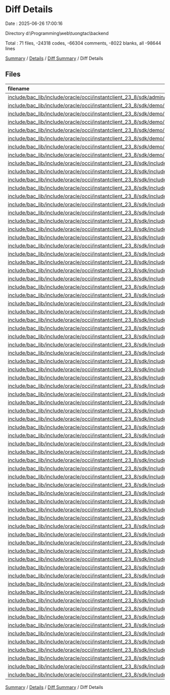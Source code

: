 # Diff Details

Date : 2025-06-26 17:00:16

Directory d:\\Programming\\web\\tuongtac\\backend

Total : 71 files,  -24318 codes, -66304 comments, -8022 blanks, all -98644 lines

[Summary](results.md) / [Details](details.md) / [Diff Summary](diff.md) / Diff Details

## Files
| filename | language | code | comment | blank | total |
| :--- | :--- | ---: | ---: | ---: | ---: |
| [include/bac\_lib/include/oracle/occi/instantclient\_23\_8/sdk/admin/oraaccess.xsd](/include/bac_lib/include/oracle/occi/instantclient_23_8/sdk/admin/oraaccess.xsd) | XML | -262 | -20 | -26 | -308 |
| [include/bac\_lib/include/oracle/occi/instantclient\_23\_8/sdk/demo/cdemo81.c](/include/bac_lib/include/oracle/occi/instantclient_23_8/sdk/demo/cdemo81.c) | C | -396 | -92 | -75 | -563 |
| [include/bac\_lib/include/oracle/occi/instantclient\_23\_8/sdk/demo/demo.mk](/include/bac_lib/include/oracle/occi/instantclient_23_8/sdk/demo/demo.mk) | Makefile | -60 | -45 | -24 | -129 |
| [include/bac\_lib/include/oracle/occi/instantclient\_23\_8/sdk/demo/occidemo.sql](/include/bac_lib/include/oracle/occi/instantclient_23_8/sdk/demo/occidemo.sql) | PL/SQL | -184 | -17 | -50 | -251 |
| [include/bac\_lib/include/oracle/occi/instantclient\_23\_8/sdk/demo/occidemod.sql](/include/bac_lib/include/oracle/occi/instantclient_23_8/sdk/demo/occidemod.sql) | PL/SQL | -39 | -12 | -13 | -64 |
| [include/bac\_lib/include/oracle/occi/instantclient\_23\_8/sdk/demo/occidml.cpp](/include/bac_lib/include/oracle/occi/instantclient_23_8/sdk/demo/occidml.cpp) | C++ | -272 | -35 | -50 | -357 |
| [include/bac\_lib/include/oracle/occi/instantclient\_23\_8/sdk/demo/occiobj.cpp](/include/bac_lib/include/oracle/occi/instantclient_23_8/sdk/demo/occiobj.cpp) | C++ | -197 | -25 | -37 | -259 |
| [include/bac\_lib/include/oracle/occi/instantclient\_23\_8/sdk/demo/oraaccess.xml](/include/bac_lib/include/oracle/occi/instantclient_23_8/sdk/demo/oraaccess.xml) | XML | -19 | -21 | -3 | -43 |
| [include/bac\_lib/include/oracle/occi/instantclient\_23\_8/sdk/include/jzndom.h](/include/bac_lib/include/oracle/occi/instantclient_23_8/sdk/include/jzndom.h) | C++ | -874 | -3,296 | -418 | -4,588 |
| [include/bac\_lib/include/oracle/occi/instantclient\_23\_8/sdk/include/jznerr.h](/include/bac_lib/include/oracle/occi/instantclient_23_8/sdk/include/jznerr.h) | C++ | -581 | -278 | -53 | -912 |
| [include/bac\_lib/include/oracle/occi/instantclient\_23\_8/sdk/include/jznev.h](/include/bac_lib/include/oracle/occi/instantclient_23_8/sdk/include/jznev.h) | C++ | -565 | -1,469 | -240 | -2,274 |
| [include/bac\_lib/include/oracle/occi/instantclient\_23\_8/sdk/include/jznotn.h](/include/bac_lib/include/oracle/occi/instantclient_23_8/sdk/include/jznotn.h) | C++ | -21 | -9 | -11 | -41 |
| [include/bac\_lib/include/oracle/occi/instantclient\_23\_8/sdk/include/jzntypes.h](/include/bac_lib/include/oracle/occi/instantclient_23_8/sdk/include/jzntypes.h) | C++ | -476 | -365 | -67 | -908 |
| [include/bac\_lib/include/oracle/occi/instantclient\_23\_8/sdk/include/ldap.h](/include/bac_lib/include/oracle/occi/instantclient_23_8/sdk/include/ldap.h) | C++ | -852 | -146 | -197 | -1,195 |
| [include/bac\_lib/include/oracle/occi/instantclient\_23\_8/sdk/include/nzerror.h](/include/bac_lib/include/oracle/occi/instantclient_23_8/sdk/include/nzerror.h) | C++ | -480 | -275 | -52 | -807 |
| [include/bac\_lib/include/oracle/occi/instantclient\_23\_8/sdk/include/nzt.h](/include/bac_lib/include/oracle/occi/instantclient_23_8/sdk/include/nzt.h) | C++ | -384 | -988 | -122 | -1,494 |
| [include/bac\_lib/include/oracle/occi/instantclient\_23\_8/sdk/include/occi.h](/include/bac_lib/include/oracle/occi/instantclient_23_8/sdk/include/occi.h) | C++ | -18 | -44 | -17 | -79 |
| [include/bac\_lib/include/oracle/occi/instantclient\_23\_8/sdk/include/occiAQ.h](/include/bac_lib/include/oracle/occi/instantclient_23_8/sdk/include/occiAQ.h) | C++ | -290 | -42 | -48 | -380 |
| [include/bac\_lib/include/oracle/occi/instantclient\_23\_8/sdk/include/occiCommon.h](/include/bac_lib/include/oracle/occi/instantclient_23_8/sdk/include/occiCommon.h) | C++ | -843 | -65 | -92 | -1,000 |
| [include/bac\_lib/include/oracle/occi/instantclient\_23\_8/sdk/include/occiControl.h](/include/bac_lib/include/oracle/occi/instantclient_23_8/sdk/include/occiControl.h) | C++ | -1,502 | -313 | -421 | -2,236 |
| [include/bac\_lib/include/oracle/occi/instantclient\_23\_8/sdk/include/occiData.h](/include/bac_lib/include/oracle/occi/instantclient_23_8/sdk/include/occiData.h) | C++ | -813 | -227 | -140 | -1,180 |
| [include/bac\_lib/include/oracle/occi/instantclient\_23\_8/sdk/include/occiObjects.h](/include/bac_lib/include/oracle/occi/instantclient_23_8/sdk/include/occiObjects.h) | C++ | -610 | -186 | -115 | -911 |
| [include/bac\_lib/include/oracle/occi/instantclient\_23\_8/sdk/include/oci.h](/include/bac_lib/include/oracle/occi/instantclient_23_8/sdk/include/oci.h) | C++ | -2,380 | -1,587 | -586 | -4,553 |
| [include/bac\_lib/include/oracle/occi/instantclient\_23\_8/sdk/include/oci1.h](/include/bac_lib/include/oracle/occi/instantclient_23_8/sdk/include/oci1.h) | C++ | -59 | -85 | -39 | -183 |
| [include/bac\_lib/include/oracle/occi/instantclient\_23\_8/sdk/include/oci8dp.h](/include/bac_lib/include/oracle/occi/instantclient_23_8/sdk/include/oci8dp.h) | C++ | -71 | -208 | -39 | -318 |
| [include/bac\_lib/include/oracle/occi/instantclient\_23\_8/sdk/include/ociap.h](/include/bac_lib/include/oracle/occi/instantclient_23_8/sdk/include/ociap.h) | C++ | -1,688 | -10,097 | -634 | -12,419 |
| [include/bac\_lib/include/oracle/occi/instantclient\_23\_8/sdk/include/ociapr.h](/include/bac_lib/include/oracle/occi/instantclient_23_8/sdk/include/ociapr.h) | C++ | -95 | -45 | -16 | -156 |
| [include/bac\_lib/include/oracle/occi/instantclient\_23\_8/sdk/include/ocidef.h](/include/bac_lib/include/oracle/occi/instantclient_23_8/sdk/include/ocidef.h) | C++ | -307 | -491 | -89 | -887 |
| [include/bac\_lib/include/oracle/occi/instantclient\_23\_8/sdk/include/ocidem.h](/include/bac_lib/include/oracle/occi/instantclient_23_8/sdk/include/ocidem.h) | C++ | -61 | -38 | -15 | -114 |
| [include/bac\_lib/include/oracle/occi/instantclient\_23\_8/sdk/include/ocidfn.h](/include/bac_lib/include/oracle/occi/instantclient_23_8/sdk/include/ocidfn.h) | C++ | -141 | -98 | -28 | -267 |
| [include/bac\_lib/include/oracle/occi/instantclient\_23\_8/sdk/include/ociextp.h](/include/bac_lib/include/oracle/occi/instantclient_23_8/sdk/include/ociextp.h) | C++ | -28 | -202 | -53 | -283 |
| [include/bac\_lib/include/oracle/occi/instantclient\_23\_8/sdk/include/ocijson.h](/include/bac_lib/include/oracle/occi/instantclient_23_8/sdk/include/ocijson.h) | C++ | -134 | -711 | -54 | -899 |
| [include/bac\_lib/include/oracle/occi/instantclient\_23\_8/sdk/include/ocikpr.h](/include/bac_lib/include/oracle/occi/instantclient_23_8/sdk/include/ocikpr.h) | C++ | -90 | -47 | -29 | -166 |
| [include/bac\_lib/include/oracle/occi/instantclient\_23\_8/sdk/include/ociver.h](/include/bac_lib/include/oracle/occi/instantclient_23_8/sdk/include/ociver.h) | C++ | -5 | -10 | -5 | -20 |
| [include/bac\_lib/include/oracle/occi/instantclient\_23\_8/sdk/include/ocixmldb.h](/include/bac_lib/include/oracle/occi/instantclient_23_8/sdk/include/ocixmldb.h) | C++ | -92 | -126 | -35 | -253 |
| [include/bac\_lib/include/oracle/occi/instantclient\_23\_8/sdk/include/ocixstream.h](/include/bac_lib/include/oracle/occi/instantclient_23_8/sdk/include/ocixstream.h) | C++ | -456 | -1,741 | -95 | -2,292 |
| [include/bac\_lib/include/oracle/occi/instantclient\_23\_8/sdk/include/odci.h](/include/bac_lib/include/oracle/occi/instantclient_23_8/sdk/include/odci.h) | C++ | -672 | -246 | -135 | -1,053 |
| [include/bac\_lib/include/oracle/occi/instantclient\_23\_8/sdk/include/ons.h](/include/bac_lib/include/oracle/occi/instantclient_23_8/sdk/include/ons.h) | C++ | -294 | -2,580 | -190 | -3,064 |
| [include/bac\_lib/include/oracle/occi/instantclient\_23\_8/sdk/include/opmnlist.h](/include/bac_lib/include/oracle/occi/instantclient_23_8/sdk/include/opmnlist.h) | C++ | -191 | -18 | -39 | -248 |
| [include/bac\_lib/include/oracle/occi/instantclient\_23\_8/sdk/include/orajson.h](/include/bac_lib/include/oracle/occi/instantclient_23_8/sdk/include/orajson.h) | C++ | -6 | -9 | -5 | -20 |
| [include/bac\_lib/include/oracle/occi/instantclient\_23\_8/sdk/include/orastruc.h](/include/bac_lib/include/oracle/occi/instantclient_23_8/sdk/include/orastruc.h) | C++ | -142 | -118 | -69 | -329 |
| [include/bac\_lib/include/oracle/occi/instantclient\_23\_8/sdk/include/oratypes.h](/include/bac_lib/include/oracle/occi/instantclient_23_8/sdk/include/oratypes.h) | C++ | -218 | -16 | -68 | -302 |
| [include/bac\_lib/include/oracle/occi/instantclient\_23\_8/sdk/include/oraxml.h](/include/bac_lib/include/oracle/occi/instantclient_23_8/sdk/include/oraxml.h) | C++ | -566 | -5,140 | -262 | -5,968 |
| [include/bac\_lib/include/oracle/occi/instantclient\_23\_8/sdk/include/oraxml.hpp](/include/bac_lib/include/oracle/occi/instantclient_23_8/sdk/include/oraxml.hpp) | C++ | -310 | -20 | -50 | -380 |
| [include/bac\_lib/include/oracle/occi/instantclient\_23\_8/sdk/include/oraxmlcg.h](/include/bac_lib/include/oracle/occi/instantclient_23_8/sdk/include/oraxmlcg.h) | C++ | -25 | -13 | -15 | -53 |
| [include/bac\_lib/include/oracle/occi/instantclient\_23\_8/sdk/include/oraxsd.h](/include/bac_lib/include/oracle/occi/instantclient_23_8/sdk/include/oraxsd.h) | C++ | -28 | -154 | -20 | -202 |
| [include/bac\_lib/include/oracle/occi/instantclient\_23\_8/sdk/include/oraxsd.hpp](/include/bac_lib/include/oracle/occi/instantclient_23_8/sdk/include/oraxsd.hpp) | C++ | -33 | -11 | -16 | -60 |
| [include/bac\_lib/include/oracle/occi/instantclient\_23\_8/sdk/include/ori.h](/include/bac_lib/include/oracle/occi/instantclient_23_8/sdk/include/ori.h) | C++ | -160 | -1,872 | -64 | -2,096 |
| [include/bac\_lib/include/oracle/occi/instantclient\_23\_8/sdk/include/orid.h](/include/bac_lib/include/oracle/occi/instantclient_23_8/sdk/include/orid.h) | C++ | -29 | -334 | -11 | -374 |
| [include/bac\_lib/include/oracle/occi/instantclient\_23\_8/sdk/include/orl.h](/include/bac_lib/include/oracle/occi/instantclient_23_8/sdk/include/orl.h) | C++ | -448 | -3,279 | -272 | -3,999 |
| [include/bac\_lib/include/oracle/occi/instantclient\_23\_8/sdk/include/oro.h](/include/bac_lib/include/oracle/occi/instantclient_23_8/sdk/include/oro.h) | C++ | -358 | -448 | -102 | -908 |
| [include/bac\_lib/include/oracle/occi/instantclient\_23\_8/sdk/include/ort.h](/include/bac_lib/include/oracle/occi/instantclient_23_8/sdk/include/ort.h) | C++ | -218 | -2,346 | -168 | -2,732 |
| [include/bac\_lib/include/oracle/occi/instantclient\_23\_8/sdk/include/xa.h](/include/bac_lib/include/oracle/occi/instantclient_23_8/sdk/include/xa.h) | C++ | -81 | -104 | -16 | -201 |
| [include/bac\_lib/include/oracle/occi/instantclient\_23\_8/sdk/include/xml.h](/include/bac_lib/include/oracle/occi/instantclient_23_8/sdk/include/xml.h) | C++ | -6 | -50 | -5 | -61 |
| [include/bac\_lib/include/oracle/occi/instantclient\_23\_8/sdk/include/xml.hpp](/include/bac_lib/include/oracle/occi/instantclient_23_8/sdk/include/xml.hpp) | C++ | -6 | -11 | -4 | -21 |
| [include/bac\_lib/include/oracle/occi/instantclient\_23\_8/sdk/include/xmlctx.hpp](/include/bac_lib/include/oracle/occi/instantclient_23_8/sdk/include/xmlctx.hpp) | C++ | -106 | -18 | -42 | -166 |
| [include/bac\_lib/include/oracle/occi/instantclient\_23\_8/sdk/include/xmldav.h](/include/bac_lib/include/oracle/occi/instantclient_23_8/sdk/include/xmldav.h) | C++ | -161 | -3,994 | -100 | -4,255 |
| [include/bac\_lib/include/oracle/occi/instantclient\_23\_8/sdk/include/xmldf.h](/include/bac_lib/include/oracle/occi/instantclient_23_8/sdk/include/xmldf.h) | C++ | -72 | -374 | -36 | -482 |
| [include/bac\_lib/include/oracle/occi/instantclient\_23\_8/sdk/include/xmlerr.h](/include/bac_lib/include/oracle/occi/instantclient_23_8/sdk/include/xmlerr.h) | C++ | -340 | -76 | -33 | -449 |
| [include/bac\_lib/include/oracle/occi/instantclient\_23\_8/sdk/include/xmlev.h](/include/bac_lib/include/oracle/occi/instantclient_23_8/sdk/include/xmlev.h) | C++ | -716 | -1,158 | -204 | -2,078 |
| [include/bac\_lib/include/oracle/occi/instantclient\_23\_8/sdk/include/xmlotn.h](/include/bac_lib/include/oracle/occi/instantclient_23_8/sdk/include/xmlotn.h) | C++ | -29 | -50 | -12 | -91 |
| [include/bac\_lib/include/oracle/occi/instantclient\_23\_8/sdk/include/xmlotn.hpp](/include/bac_lib/include/oracle/occi/instantclient_23_8/sdk/include/xmlotn.hpp) | C++ | -1,093 | -7,180 | -705 | -8,978 |
| [include/bac\_lib/include/oracle/occi/instantclient\_23\_8/sdk/include/xmlproc.h](/include/bac_lib/include/oracle/occi/instantclient_23_8/sdk/include/xmlproc.h) | C++ | -1,826 | -8,433 | -996 | -11,255 |
| [include/bac\_lib/include/oracle/occi/instantclient\_23\_8/sdk/include/xmlsch.h](/include/bac_lib/include/oracle/occi/instantclient_23_8/sdk/include/xmlsch.h) | C++ | -139 | -612 | -49 | -800 |
| [include/bac\_lib/include/oracle/occi/instantclient\_23\_8/sdk/include/xmlsoap.h](/include/bac_lib/include/oracle/occi/instantclient_23_8/sdk/include/xmlsoap.h) | C++ | -90 | -827 | -46 | -963 |
| [include/bac\_lib/include/oracle/occi/instantclient\_23\_8/sdk/include/xmlsoap.hpp](/include/bac_lib/include/oracle/occi/instantclient_23_8/sdk/include/xmlsoap.hpp) | C++ | -90 | -506 | -51 | -647 |
| [include/bac\_lib/include/oracle/occi/instantclient\_23\_8/sdk/include/xmlsoapc.hpp](/include/bac_lib/include/oracle/occi/instantclient_23_8/sdk/include/xmlsoapc.hpp) | C++ | -122 | -27 | -31 | -180 |
| [include/bac\_lib/include/oracle/occi/instantclient\_23\_8/sdk/include/xmlurl.h](/include/bac_lib/include/oracle/occi/instantclient_23_8/sdk/include/xmlurl.h) | C++ | -168 | -839 | -78 | -1,085 |
| [include/bac\_lib/include/oracle/occi/instantclient\_23\_8/sdk/include/xmlxptr.h](/include/bac_lib/include/oracle/occi/instantclient_23_8/sdk/include/xmlxptr.h) | C++ | -42 | -186 | -26 | -254 |
| [include/bac\_lib/include/oracle/occi/instantclient\_23\_8/sdk/include/xmlxsl.h](/include/bac_lib/include/oracle/occi/instantclient_23_8/sdk/include/xmlxsl.h) | C++ | -88 | -590 | -51 | -729 |
| [include/bac\_lib/include/oracle/occi/instantclient\_23\_8/sdk/include/xmlxvm.h](/include/bac_lib/include/oracle/occi/instantclient_23_8/sdk/include/xmlxvm.h) | C++ | -100 | -1,209 | -63 | -1,372 |

[Summary](results.md) / [Details](details.md) / [Diff Summary](diff.md) / Diff Details
